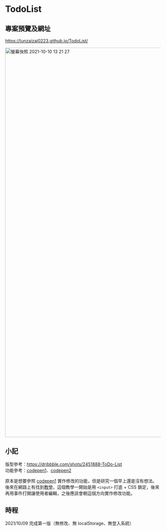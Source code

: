 # TodoList
## 專案預覽及網址
https://lunzaizai0223.github.io/TodoList/

<img width="1259" alt="螢幕快照 2021-10-10 13 21 27" src="https://user-images.githubusercontent.com/77038018/136683368-36b46f72-1887-43a8-b33d-716bd680930d.png">

## 小記
版型參考：https://dribbble.com/shots/2451888-ToDo-List <br>
功能參考：[codepen1](https://codepen.io/jarvis73045/pen/OJWWGjN)、[codepen2](https://codepen.io/saawsan/pen/jayzeq)

原本是想要參照 [codepen1](https://codepen.io/jarvis73045/pen/OJWWGjN) 實作修改的功能，但是研究一個早上還是沒有想法。後來在網路上有找到[教學](https://www.youtube.com/watch?v=MkESyVB4oUw)，這個教學一開始是用 `<input>` 打底 + CSS 鎖定，後來再用事件打開讓使用者編輯，之後應該會朝這個方向實作修改功能。

## 時程
2021/10/09 完成第一版（無修改、無 localStorage、無登入系統）

